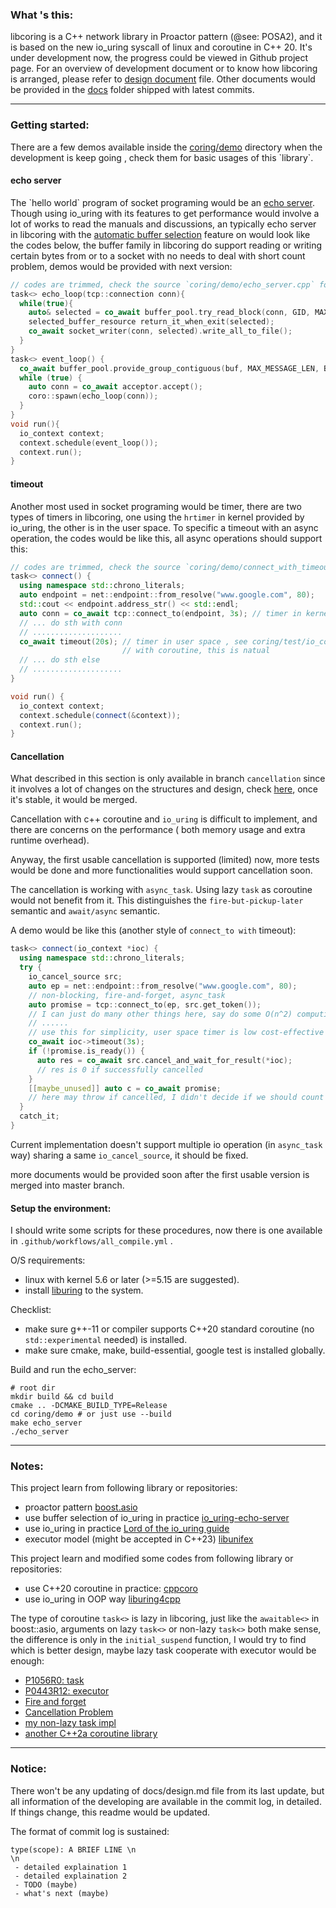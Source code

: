 ### What 's this:

libcoring is a C++ network library in Proactor pattern (@see: POSA2), and it is based on the new io_uring syscall of
linux and coroutine in C++ 20. It's under development now, the progress could be viewed in Github project page. For an
overview of development document or to know how libcoring is arranged, please refer to [design document](docs/design.md)
file. Other documents would be provided in the [docs](docs) folder shipped with latest commits.

---

### Getting started:

There are a few demos available inside the [coring/demo](https://github.com/rzbdz/libcoring/tree/dev/coring/demo)
directory when the development is keep going , check them for basic usages of this \`library\`.

#### echo server

The \`hello world\` program of socket programing would be
an [echo server](https://github.com/rzbdz/libcoring/blob/dev/coring/demo/echo_server.cpp). Though using io_uring with
its features to get performance would involve a lot of works to read the manuals and discussions, an typically echo
server in libcoring with the [automatic buffer selection](https://lwn.net/Articles/815491/) feature on would look like
the codes below, the buffer family in libcoring do support reading or writing certain bytes from or to a socket with no
needs to deal with short count problem, demos would be provided with next version:

```cpp
// codes are trimmed, check the source `coring/demo/echo_server.cpp` for details
task<> echo_loop(tcp::connection conn){
  while(true){
    auto& selected = co_await buffer_pool.try_read_block(conn, GID, MAX_MESSAGE_LEN);
    selected_buffer_resource return_it_when_exit(selected);
    co_await socket_writer(conn, selected).write_all_to_file();
  }
}
task<> event_loop() {
  co_await buffer_pool.provide_group_contiguous(buf, MAX_MESSAGE_LEN, BUFFERS_COUNT, GID);
  while (true) {
    auto conn = co_await acceptor.accept();
    coro::spawn(echo_loop(conn));
  }
}
void run(){
  io_context context;
  context.schedule(event_loop());
  context.run();
}
```

#### timeout

Another most used in socket programing would be timer, there are two types of timers in libcoring, one using
the `hrtimer` in kernel provided by io_uring, the other is in the user space. To specific a timeout with an async
operation, the codes would be like this, all async operations should support this:

```cpp
// codes are trimmed, check the source `coring/demo/connect_with_timeout.cpp` for details
task<> connect() {
  using namespace std::chrono_literals;
  auto endpoint = net::endpoint::from_resolve("www.google.com", 80);
  std::cout << endpoint.address_str() << std::endl;
  auto conn = co_await tcp::connect_to(endpoint, 3s); // timer in kernel, it would throw an exception if timeout
  // ... do sth with conn
  // ....................
  co_await timeout(20s); // timer in user space , see coring/test/io_context_test.cpp
                         // with coroutine, this is natual
  // ... do sth else
  // ....................
}

void run() {
  io_context context;
  context.schedule(connect(&context));
  context.run();
}
```

#### Cancellation

What described in this section is only available in branch `cancellation` since it involves a lot of changes on the
structures and design, check [here](https://github.com/rzbdz/libcoring/tree/cancellation), once it's stable, it would be
merged.

Cancellation with c++ coroutine and `io_uring` is difficult to implement, and there are concerns on the performance (
both memory usage and extra runtime overhead).

Anyway, the first usable cancellation is supported (limited) now, more tests would be done and more functionalities
would support cancellation soon.

The cancellation is working with `async_task`. Using lazy `task` as coroutine would not benefit from it. This
distinguishes the `fire-but-pickup-later` semantic and `await/async` semantic.

A demo would be like this (another style of `connect_to with` timeout):

```cpp
task<> connect(io_context *ioc) {
  using namespace std::chrono_literals;
  try {
    io_cancel_source src;
    auto ep = net::endpoint::from_resolve("www.google.com", 80);
    // non-blocking, fire-and-forget, async_task
    auto promise = tcp::connect_to(ep, src.get_token()); 
    // I can just do many other things here, say do some O(n^2) computing...
    // ......
    // use this for simplicity, user space timer is low cost-effective here...
    co_await ioc->timeout(3s);
    if (!promise.is_ready()) {
      auto res = co_await src.cancel_and_wait_for_result(*ioc);
      // res is 0 if successfully cancelled
    }
    [[maybe_unused]] auto c = co_await promise; 
    // here may throw if cancelled, I didn't decide if we should count ECLEAN as an exception 
  }
  catch_it;
}
```

Current implementation doesn't support multiple io operation (in `async_task` way) sharing a same `io_cancel_source`, it
should be fixed.

more documents would be provided soon after the first usable version is merged into master branch.

#### Setup the environment:

I should write some scripts for these procedures, now there is one available in `.github/workflows/all_compile.yml`
.

O/S requirements:

- linux with kernel 5.6 or later (>=5.15 are suggested).
- install [liburing](https://github.com/axboe/liburing) to the system.

Checklist:

- make sure g++-11 or compiler supports C++20 standard coroutine (no `std::experimental` needed) is installed.
- make sure cmake, make, build-essential, google test is installed globally.

Build and run the echo_server:

```shell
# root dir
mkdir build && cd build
cmake .. -DCMAKE_BUILD_TYPE=Release 
cd coring/demo # or just use --build 
make echo_server
./echo_server
```

---

### Notes:

This project learn from following library or repositories:

- proactor pattern [boost.asio](https://www.boost.org/doc/libs/1_78_0/doc/html/boost_asio.html)
- use buffer selection of io_uring in practice [io_uring-echo-server](https://github.com/frevib/io_uring-echo-server)
- use io_uring in practice [Lord of the io_uring guide](https://github.com/shuveb/loti-examples)
- executor model (might be accepted in C++23) [libunifex](https://github.com/facebookexperimental/libunifex)

This project learn and modified some codes from following library or repositories:

- use C++20 coroutine in practice: [cppcoro](https://github.com/lewissbaker/cppcoro)
- use io_uring in OOP way [liburing4cpp](https://github.com/CarterLi/liburing4cpp)

The type of coroutine `task<>` is lazy in libcoring, just like the `awaitable<>` in boost::asio, arguments on
lazy `task<>` or non-lazy `task<>` both make sense, the difference is only in the `initial_suspend` function, I would
try to find which is better design, maybe lazy task cooperate with executor would be enough:

- [P1056R0: task](http://www.open-std.org/jtc1/sc22/wg21/docs/papers/2018/p1056r0.html)
- [P0443R12: executor](http://www.open-std.org/jtc1/sc22/wg21/docs/papers/2020/p0443r12.html)
- [Fire and forget](https://togithub.com/lewissbaker/cppcoro/issues/145)
- [Cancellation Problem]( https://togithub.com/CarterLi/liburing4cpp/issues/27)
- [my non-lazy task impl]( https://togithub.com/rzbdz/libcoring/commit/bd5ef1e5b2532a800673f9bc115aa131f7aec5c1)
- [another C++2a coroutine library](https://togithub.com/Quuxplusone/coro)

---

### Notice:

There won't be any updating of docs/design.md file from its last update, but all information of the developing are
available in the commit log, in detailed. If things change, this readme would be updated.

The format of commit log is sustained:

```
type(scope): A BRIEF LINE \n
\n
 - detailed explaination 1
 - detailed explaination 2
 - TODO (maybe)
 - what's next (maybe)
```